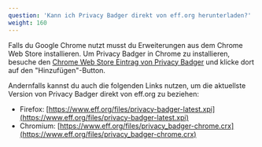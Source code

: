 ```yaml
---
question: 'Kann ich Privacy Badger direkt von eff.org herunterladen?'
weight: 160
---
```


Falls du Google Chrome nutzt musst du Erweiterungen aus dem Chrome Web Store installieren. Um Privacy Badger in Chrome zu installieren, besuche den [Chrome Web Store Eintrag von Privacy Badger](https://chromewebstore.google.com/detail/privacy-badger/pkehgijcmpdhfbdbbnkijodmdjhbjlgp) und klicke dort auf den "Hinzufügen"-Button.

Andernfalls kannst du auch die folgenden Links nutzen, um die aktuellste Version von Privacy Badger direkt von eff.org zu beziehen:

* Firefox: [https://www.eff.org/files/privacy-badger-latest.xpi](https://www.eff.org/files/privacy-badger-latest.xpi)
* Chromium: [https://www.eff.org/files/privacy_badger-chrome.crx](https://www.eff.org/files/privacy_badger-chrome.crx)
